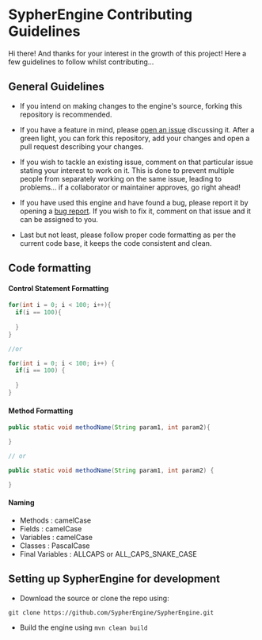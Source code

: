 # SypherEngine Contributing Guidelines

Hi there! And thanks for your interest in the growth of this project! Here a few guidelines to follow whilst contributing...

## General Guidelines

- If you intend on making changes to the engine's source, forking this repository is recommended.

- If you have a feature in mind, please [open an issue](https://github.com/SypherEngine/SypherEngine/issues/new?assignees=&labels=enhancement&template=feature_request.md&title=%5BFeature+Request%5D) discussing it. After a green light, you can fork this repository, add your changes and open a pull request describing your changes.

- If you wish to tackle an existing issue, comment on that particular issue stating your interest to work on it. This is done to prevent multiple people from separately working on the same issue, leading to problems... if a collaborator or maintainer approves, go right ahead!

- If you have used this engine and have found a bug, please report it by opening a [bug report](https://github.com/SypherEngine/SypherEngine/issues/new?assignees=&labels=bug&template=bug_report.md&title=%5BBug%5D). If you wish to fix it, comment on that issue and it can be assigned to you.

- Last but not least, please follow proper code formatting as per the current code base, it keeps the code consistent and clean.

## Code formatting

#### Control Statement Formatting
```java
for(int i = 0; i < 100; i++){
  if(i == 100){
  
  }
}

//or

for(int i = 0; i < 100; i++) {
  if(i == 100) {
  
  }
}
```

#### Method Formatting
```java
public static void methodName(String param1, int param2){

}

// or

public static void methodName(String param1, int param2) {

}
```

#### Naming

 - Methods : camelCase
 - Fields : camelCase
 - Variables : camelCase
 - Classes : PascalCase
 - Final Variables : ALLCAPS or ALL_CAPS_SNAKE_CASE

## Setting up SypherEngine for development

- Download the source or clone the repo using:
```
git clone https://github.com/SypherEngine/SypherEngine.git
```
- Build the engine using `mvn clean build` 

